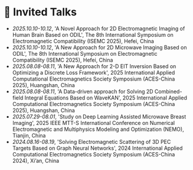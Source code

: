 # 💬 Invited Talks
- *2025.10.10-10.12*, 'A Novel Approach for 2D Electromagnetic Imaging of Human Brain Based on ODIL', The 8th International Symposium on Electromagnetic Compatibility (ISEMC 2025), Hefei, China
- *2025.10.10-10.12*, 'A New Approach for 2D Microwave Imaging Based on ODIL', The 8th International Symposium on Electromagnetic Compatibility (ISEMC 2025), Hefei, China
- *2025.08.08-08.11*, 'A New Approach for 2-D EIT Inversion Based on Optimizing a Discrete Loss Framework', 2025 International Applied Computational Electromagnetics Society Symposium (ACES-China 2025), Huangshan, China
- *2025.08.08-08.11*, 'A Data-driven approach for Solving 2D Combined-field Integral Equations Based on WaveKAN', 2025 International Applied Computational Electromagnetics Society Symposium (ACES-China 2025), Huangshan, China
- *2025.07.29-08.01*, 'Study on Deep Learning Assisted Microwave Breast Imaging', 2025 IEEE MTT-S International Conference on Numerical Electromagnetic and Multiphysics Modeling and Optimization (NEMO), Tianjin, China
- *2024.08.16-08.19*, 'Solving Electromagnetic Scattering of 3D PEC Targets Based on Graph Neural Networks', 2024 International Applied Computational Electromagnetics Society Symposium (ACES-China 2024), Xi’an, China
